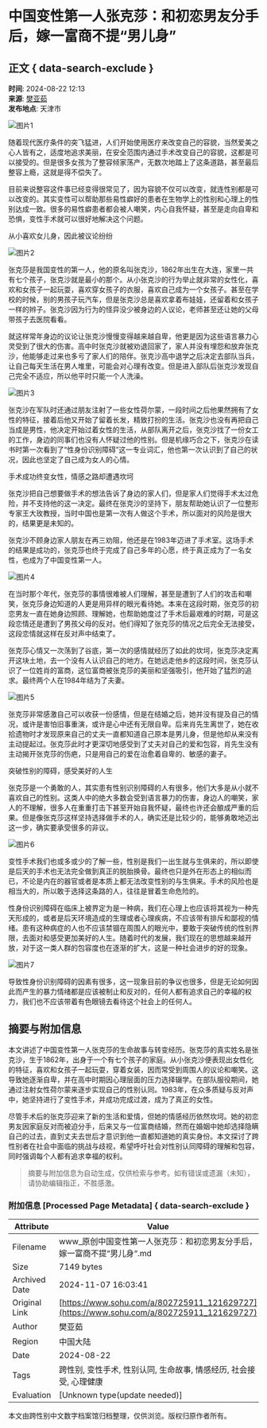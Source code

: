 # 中国变性第一人张克莎：和初恋男友分手后，嫁一富商不提“男儿身”

## 正文 { data-search-exclude }


**时间**: 2024-08-22 12:13  
**来源**: [樊亚茹](https://www.sohu.com/a/802725911_121629727?spm=smpc.content-abroad.content.1.17309953586878H2GLkp)  
**发布地点**: 天津市  

![图片1](https://q7.itc.cn/q_70/images01/20240822/157ed1bb73894b84bb73e3cd6e7dadef.jpeg)

随着现代医疗条件的突飞猛进，人们开始使用医疗来改变自己的容貌，当然爱美之心人皆有之，适度地追求美丽，在安全范围内通过手术改变自己的容貌，这都是可以接受的。但是很多女孩为了整容倾家荡产，无数次地踏上了这条道路，甚至最后整容上瘾，这就是得不偿失了。

目前来说整容这件事已经变得很常见了，因为容貌不仅可以改变，就连性别都是可以改变的。其实变性可以帮助那些易性癖好的患者在生物学上的性别和心理上的性别达成一致。很多的易性癖患者都会被人嘲笑，内心自我怀疑，甚至是走向自卑和恐惧，变性手术就可以很好地解决这个问题。

从小喜欢女儿身，因此被议论纷纷

![图片2](https://q5.itc.cn/q_70/images01/20240822/009248695717487eb48c1fde084b56b8.jpeg)

张克莎是我国变性的第一人，他的原名叫张克沙，1862年出生在大连，家里一共有七个孩子，张克沙就是最小的那个。从小张克沙的行为举止就非常的女性化，喜欢和女孩子一起玩耍，喜欢穿女孩子的衣服，喜欢自己成为一个女孩子。甚至在学校的时候，别的男孩子玩汽车，但是张克沙总是喜欢拿着布娃娃，还留着和女孩子一样的辫子。张克沙因为行为的怪异没少被身边的人议论，老师甚至还让她的父母带孩子去医院看看。

就这样常年身边的议论让张克沙慢慢变得越来越自卑，他更是因为这些语言暴力心灵受到了很大的伤害。高中时张克沙就被劝退回家了，家人并没有埋怨和放弃张克沙，他能够走过来也多亏了家人们的陪伴。张克沙高中退学之后决定去部队当兵，让自己每天生活在男人堆里，可能会对心理有改变。但是进入部队后张克沙发现自己完全不适应，所以他平时只能一个人洗澡。

![图片3](https://q5.itc.cn/q_70/images01/20240822/0597e941c2bc4111b7af4246cc3c5e6c.jpeg)

张克沙在军队时还通过朋友注射了一些女性荷尔蒙，一段时间之后他果然拥有了女性的特征，接着后他又开始了留着长发，精致打扮的生活。张克沙也没有再把自己当成是男性，他决定开始过着女性的生活，从部队离开之后，张克沙找了一份女工的工作，身边的同事们也没有人怀疑过他的性别。但是机缘巧合之下，张克沙在读书时第一次看到了“性身份识别障碍”这一专业词汇，他也第一次认识到了自己的状况，因此也坚定了自己成为女人的心情。

手术成功终变女性，情感之路却遭遇坎坷

张克沙把自己想要做手术的想法告诉了身边的家人们，但是家人们觉得手术太过危险，并不支持他的这一决定。最终在张克沙的坚持下，朋友帮助她认识了一位整形专家王大玫教授，当时中国也是第一次有人做这个手术，所以面对的风险是很大的，结果更是未知的。

张克沙不顾身边家人朋友在再三劝阻，他还是在1983年迈进了手术室。这场手术的结果是成功的，张克莎也终于完成了自己多年的心愿，终于真正成为了一名女性，也成为了中国变性第一人。

![图片4](https://q4.itc.cn/q_70/images01/20240822/d78c10a07c9c40d98392525d75f55ce7.jpeg)

在当时那个年代，张克莎的事情很难被人们理解，甚至是遭到了人们的攻击和嘲笑，张克莎身边知道的人更是用异样的眼光看待她。本来在这段时期，张克莎的初恋男友一直在她身边照顾、理解她，也帮助她度过了手术后最艰难的时期，可是这段恋情还是遭到了男孩父母的反对。他们得知了张克莎的情况之后完全无法接受，这段恋情就这样在反对声中结束了。

张克莎心情又一次荡到了谷底，第一次的感情就经历了如此的坎坷，张克莎决定离开这块土地，去一个没有人认识自己的地方。在她远走他乡的这段时间，张克莎认识了一位姓肖的富商，这位富商被张克莎的美丽和坚强吸引，他开始了猛烈的追求。最终两个人在1984年结为了夫妻。

![图片5](https://q2.itc.cn/q_70/images01/20240822/bd47539d52424b6b952b0d4f095d7865.jpeg)

张克莎非常感激自己可以收获一份感情，但是在结婚之后，她并没有提及自己的情况，或许是害怕旧事重演，或许是心中还有无限自卑。后来肖先生离世了，她在收拾遗物时才发现原来自己的丈夫一直都知道自己原本是男儿身，但是他却从来没有主动提起过。张克莎此时才更深切地感受到了丈夫对自己的爱和包容，肖先生没有主动揭开张克莎的伤疤，只是用自己的爱在治愈着自卑的、敏感的妻子。

突破性别的障碍，感受美好的人生

张克莎是一个勇敢的人，其实患有性别识别障碍的人有很多，他们大多是从小就不喜欢自己的性别。这类人中的绝大多数会受到语言暴力的伤害，身边人的嘲笑，家人的不理解，很多人在重重打击下甚至开始自我怀疑，最终也许还会酿成严重的后果。但是像张克莎这样坚持选择做手术的人，确实还是比较少的，能够勇敢地迈出这一步，确实要承受很多的非议。

![图片6](https://q8.itc.cn/q_70/images01/20240822/feb4214023f245a7a2abda4b39f73665.jpeg)

变性手术我们也或多或少的了解一些，性别是我们一出生就与生俱来的，所以即使是后天的手术也无法完全做到真正的脱胎换骨。最终也只是外在形态上的相似而已，不论是内在的器官或者是本质上都无法改变性别的与生俱来。手术的风险也是相当大的，所以敢于选择这条路的人，往往是冒着生命危险的。

性身份识别障碍在临床上被界定为是一种病，我们在心理上也应该将其视为一种先天形成的，或者是后天环境造成的生理或者心理疾病，不应该带有排斥和鄙视的情绪。患有这种病症的人也不应该禁锢在周围人的眼光中，要敢于突破传统的性别界限，去面对和感受更加美好的人生。随着时代的发展，我们现在的思想越来越开放，对于这一类人群的包容度也在逐渐的扩大，这是一种社会进步的好的现象。

![图片7](https://q5.itc.cn/q_70/images01/20240822/28301c6fc30a426895469bf88ecdf654.jpeg)

导致性身份识别障碍的因素有很多，这一现象目前的争议也很多，但是无论如何因此而产生的暴力情绪都是应该被制止和反对的，任何人都有追求自己的幸福的权力，我们也不应该带着有色眼镜去看待这个社会上的任何人。

## 摘要与附加信息

<!-- tcd_abstract -->
本文讲述了中国变性第一人张克莎的生命故事与转变经历。张克莎的真实姓名是张克沙，生于1862年，出身于一个有七个孩子的家庭。从小张克沙便表现出女性化的特征，喜欢和女孩子一起玩耍，穿着女装，因而常受到周围人的议论和嘲笑。这导致她逐渐自卑，并在高中时期因心理层面的压力选择辍学。在部队服役期间，她通过注射女性荷尔蒙来逐步实现自己的性别认同。1983年，在众多质疑与反对声中，她坚持进行了变性手术，并成功完成过渡，成为了真正的女性。

尽管手术后的张克莎迎来了新的生活和爱情，但她的情感经历依然坎坷。她的初恋男友因家庭反对而被迫分手，后来又与一位富商结婚，然而在婚姻中她却选择隐瞒自己的过去，直到丈夫去世后才意识到他一直都知道她的真实身份。本文探讨了跨性别者在社会中面临的挑战与歧视，希望呼吁社会对性别认同障碍的理解和包容，同时强调每个人都有追求幸福的权利。
<!-- tcd_abstract_end -->

> 摘要与附加信息为自动生成，仅供检索与参考。如有错误或遗漏（未知），请协助编辑指正，不胜感激。

### 附加信息 [Processed Page Metadata] { data-search-exclude }

| Attribute       | Value                                  |
|-----------------|----------------------------------------|
| Filename        | www_原创中国变性第一人张克莎：和初恋男友分手后，嫁一富商不提“男儿身“.md                             |
| Size            | 7149 bytes                           |
| Archived Date   | 2024-11-07 16:03:41                             |
| Original Link   | [https://www.sohu.com/a/802725911_121629727](https://www.sohu.com/a/802725911_121629727)                       |
| Author          | 樊亚茹                               |
| Region          | 中国大陆                               |
| Date            | 2024-08-22                                 |
| Tags            | 跨性别, 变性手术, 性别认同, 生命故事, 情感经历, 社会接受, 心理健康                                 |
| Evaluation            | [Unknown type(update needed)]                                 |
<!-- tcd_table_end -->

本文由跨性别中文数字档案馆归档整理，仅供浏览。版权归原作者所有。
